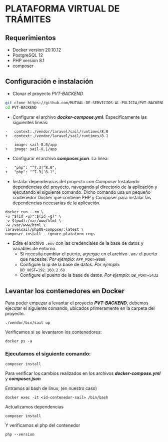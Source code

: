 # PLATAFORMA VIRTUAL DE TRÁMITES

## Requerimientos

- Docker version 20.10.12
- PostgreSQL 12
- PHP version 8.1
- composer

## Configuración e instalación

- Clonar el proyecto *PVT-BACKEND*

```bash
git clone https://github.com/MUTUAL-DE-SERVICIOS-AL-POLICIA/PVT-BACKEND
cd PVT-BACKEND
```

- Configurar el archivo ***docker-compose.yml***. Especificamente las siguientes lineas:

```docker
-   context:./vendor/laravel/sail/runtimes/8.0
+   context:./vendor/laravel/sail/runtimes/8.1

-   image: sail-8.0/app
+   image: sail-8.1/app
```

- Configurar el archivo ***composer.json***. La linea:

```txt
-   "php": "^7.3|^8.0",
+   "php": "^7.3|`8.1",
```

- Instalar dependencias del proyecto con *Composer*
    Instalando dependencias del proyecto, navegando al directorio de la aplicación y ejecutando el siguiente comando. Dicho comando usa un pequeño contenedor Docker que contiene PHP y Composer para instalar las dependencias necesarias de la aplicación.

```docker
docker run --rm \
-u "$(id -u)":$(id -g)" \
-v $(pwd):/var/www/html \
-w /var/www/html \
laravelsail/php80-composer:latest \
composer install --ignore-plataform-reqs
```

- Edite el archivo *`.env`* con las credenciales de la base de datos y variables de entorno.
    - Si necesita cambiar el puerto, agregue en el archivo *`.env`* el puerto que necesite. *Por ejemplo:*
        `APP_PORT=8080`
    - Configure la ip de la base de datos. *Por ejemplo:*
        `DB_HOST=192.168.2.68`
    - Configure el puerto de la base de datos. *Por ejemplo:*
        `DB_PORT=5432`

## Levantar los contenedores en Docker

Para poder empezar a levantar el proyecto ***PVT-BACKEND***, debemos ejecutar el siguiente comando, ubicados primeramente en la carpeta del proyecto.

`./vendor/bin/sail up`

Verificamos si se levantaron los contenedores:

`docker ps -a`

### Ejecutamos el siguiente comando:

`composer install`

Para verificar los cambios realizados en los archivos ***docker-compose.yml*** y ***composer.json***

Entramos al bash de linux, (en nuestro caso)

`docker exec -it <id-contenedor-sail> /bin/bash`

Actualizamos dependencias

`composer install`

Y verificamos el php del contenedor

`php --version`